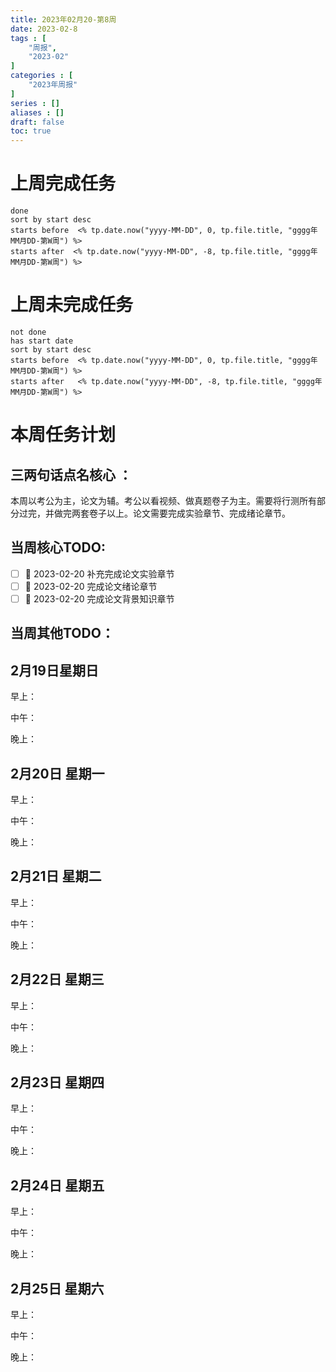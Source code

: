 ```yaml
---
title: 2023年02月20-第8周
date: 2023-02-8
tags : [
	"周报",
	"2023-02"
]
categories : [
	"2023年周报"
]
series : []
aliases : []
draft: false
toc: true
---
```

# 上周完成任务
```tasks
done
sort by start desc
starts before  <% tp.date.now("yyyy-MM-DD", 0, tp.file.title, "gggg年MM月DD-第W周") %>
starts after  <% tp.date.now("yyyy-MM-DD", -8, tp.file.title, "gggg年MM月DD-第W周") %>
```

# 上周未完成任务
```tasks
not done
has start date
sort by start desc
starts before  <% tp.date.now("yyyy-MM-DD", 0, tp.file.title, "gggg年MM月DD-第W周") %>
starts after   <% tp.date.now("yyyy-MM-DD", -8, tp.file.title, "gggg年MM月DD-第W周") %>
```


# 本周任务计划

## 三两句话点名核心 ：
本周以考公为主，论文为辅。考公以看视频、做真题卷子为主。需要将行测所有部分过完，并做完两套卷子以上。论文需要完成实验章节、完成绪论章节。


## 当周核心TODO:
- [ ] 🛫 2023-02-20 补充完成论文实验章节
- [ ] 🛫 2023-02-20 完成论文绪论章节
- [ ] 🛫 2023-02-20 完成论文背景知识章节

## 当周其他TODO：



## 2月19日星期日  
早上：

中午：

晚上：

## 2月20日 星期一  
早上：

中午：

晚上：

## 2月21日 星期二  
早上：

中午：

晚上：

## 2月22日 星期三  
早上：

中午：

晚上：

## 2月23日 星期四  
早上：

中午：

晚上：

## 2月24日 星期五  
早上：

中午：

晚上：

## 2月25日 星期六  
早上：

中午：

晚上：





